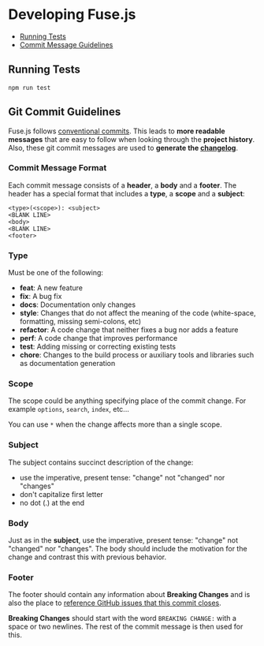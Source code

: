 # Developing Fuse.js

- [Running Tests](#tests)
- [Commit Message Guidelines](#commits)

## <a name="tests"> Running Tests

```shell
npm run test
```

## <a name="commits"></a> Git Commit Guidelines

Fuse.js follows [conventional commits](conventional-commits). This leads to **more readable messages** that are easy to follow when looking through the **project history**. Also, these git commit messages are used to **generate the [changelog](changelog)**.

### Commit Message Format

Each commit message consists of a **header**, a **body** and a **footer**. The header has a special format that includes a **type**, a **scope** and a **subject**:

```
<type>(<scope>): <subject>
<BLANK LINE>
<body>
<BLANK LINE>
<footer>
```

### Type

Must be one of the following:

- **feat**: A new feature
- **fix**: A bug fix
- **docs**: Documentation only changes
- **style**: Changes that do not affect the meaning of the code (white-space, formatting, missing
  semi-colons, etc)
- **refactor**: A code change that neither fixes a bug nor adds a feature
- **perf**: A code change that improves performance
- **test**: Adding missing or correcting existing tests
- **chore**: Changes to the build process or auxiliary tools and libraries such as documentation
  generation

### Scope

The scope could be anything specifying place of the commit change. For example `options`,
`search`, `index`, etc...

You can use `*` when the change affects more than a single scope.

### Subject

The subject contains succinct description of the change:

- use the imperative, present tense: "change" not "changed" nor "changes"
- don't capitalize first letter
- no dot (.) at the end

### Body

Just as in the **subject**, use the imperative, present tense: "change" not "changed" nor "changes". The body should include the motivation for the change and contrast this with previous behavior.

### Footer

The footer should contain any information about **Breaking Changes** and is also the place to [reference GitHub issues that this commit closes][closing-issues].

**Breaking Changes** should start with the word `BREAKING CHANGE:` with a space or two newlines. The rest of the commit message is then used for this.

[closing-issues]: https://help.github.com/articles/closing-issues-via-commit-messages/
[conventional-commits]: https://www.conventionalcommits.org/en/v1.0.0-beta.2/
[changelog]: CHANGELOG.md
